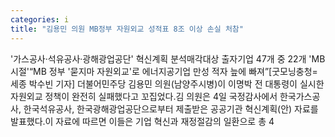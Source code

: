 ```yaml
---
categories: i
title: "김용민 의원 MB정부 자원외교 성적표 8조 이상 손실 처참"
---
```

&#39;가스공사·석유공사·광해광업공단&#39; 혁신계획 분석매각대상 출자기업 47개 중 22개 &#39;MB시절&#39;“MB 정부 &#39;묻지마 자원외교&#39;로 에너지공기업 만성 적자 늪에 빠져”[굿모닝충청=세종 박수빈 기자] 더불어민주당 김용민 의원(남양주시병)이 이명박 전 대통령이 실시한 자원외교 정책이 완전히 실패했다고 꼬집었다.김 의원은 4일 국정감사에서 한국가스공사, 한국석유공사, 한국광해광업공단으로부터 제출받은 공공기관 혁신계획(안) 자료를 발표했다.이 자료에 따르면 이들은 기업 혁신과 재정절감의 일환으로 총 4